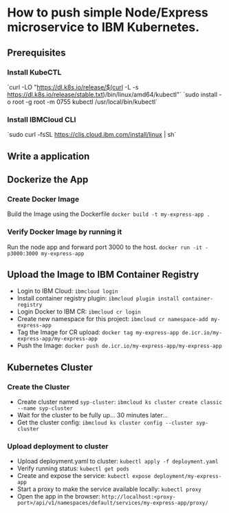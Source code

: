 # How to push simple Node/Express microservice to IBM Kubernetes.

## Prerequisites
### Install KubeCTL
´curl -LO "https://dl.k8s.io/release/$(curl -L -s https://dl.k8s.io/release/stable.txt)/bin/linux/amd64/kubectl"´
´sudo install -o root -g root -m 0755 kubectl /usr/local/bin/kubectl´

### Install IBMCloud CLI
´sudo curl -fsSL https://clis.cloud.ibm.com/install/linux | sh´

## Write a application

## Dockerize the App

### Create Docker Image
Build the Image using the Dockerfile
`docker build -t my-express-app .`

### Verify Docker Image by running it
Run the node app and forward port 3000 to the host.
`docker run -it -p3000:3000 my-express-app`

## Upload the Image to IBM Container Registry
 - Login to IBM Cloud: `ibmcloud login`
 - Install container registry plugin: `ibmcloud plugin install container-registry`
 - Login Docker to IBM CR: `ibmcloud cr login`
 - Create new namespace for this project: `ibmcloud cr namespace-add my-express-app`
 - Tag the Image for CR upload: `docker tag my-express-app de.icr.io/my-express-app/my-express-app`
 - Push the Image: `docker push de.icr.io/my-express-app/my-express-app`

## Kubernetes Cluster

### Create the Cluster
 - Create cluster named `syp-cluster`: `ibmcloud ks cluster create classic --name syp-cluster`
 - Wait for the cluster to be fully up... 30 minutes later...
 - Get the cluster config: `ibmcloud ks cluster config --cluster syp-cluster`

### Upload deployment to cluster
 - Upload deployment.yaml to cluster: `kubectl apply -f deployment.yaml`
 - Verify running status: `kubectl get pods`
 - Create and expose the service: `kubectl expose deployment/my-express-app`
 - Start a proxy to make the service available locally: `kubectl proxy`
 - Open the app in the browser: `http://localhost:<proxy-port>/api/v1/namespaces/default/services/my-express-app/proxy/`